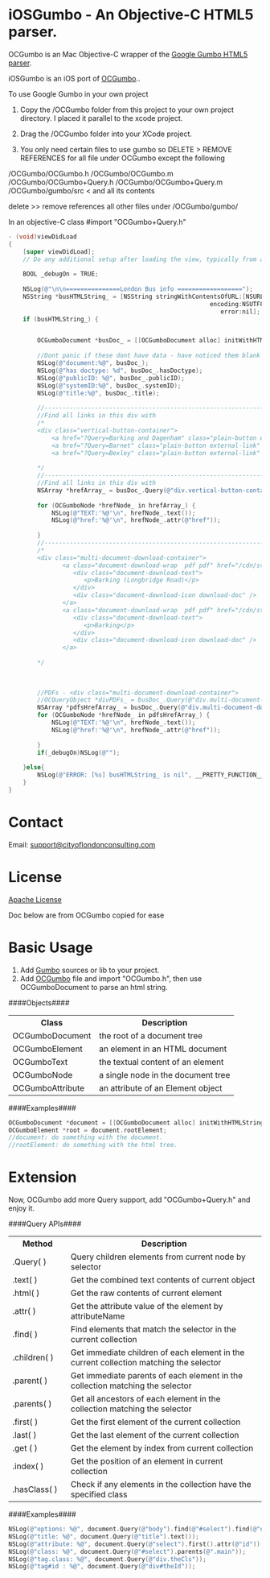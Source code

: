 iOSGumbo - An Objective-C HTML5 parser.
=====================================
OCGumbo is an Mac Objective-C wrapper of the [Google Gumbo HTML5 parser](https://github.com/google/gumbo-parser).

iOSGumbo is an iOS port of [OCGumbo](https://github.com/tracy-e/OCGumbo)..


To use Google Gumbo in your own project

 1. Copy the <PROJROOT>/OCGumbo folder from this project to your own project directory.
 I placed it parallel to the xcode project.
 2. Drag the <PROJROOT>/OCGumbo folder into your XCode project.
 
 2. You only need certain files to use gumbo so DELETE > REMOVE REFERENCES for all file under OCGumbo except the following
 
 /OCGumbo/OCGumbo.h
 /OCGumbo/OCGumbo.m
 /OCGumbo/OCGumbo+Query.h
 /OCGumbo/OCGumbo+Query.m
 /OCGumbo/gumbo/src     < and all its contents
 
 delete >> remove references all other files under /OCGumbo/gumbo/
  
In an objective-C class
#import "OCGumbo+Query.h"



```objective-c
- (void)viewDidLoad
{
    [super viewDidLoad];
	// Do any additional setup after loading the view, typically from a nib.
	
    BOOL _debugOn = TRUE;
    
    NSLog(@"\n\n===============London Bus info ==================");
    NSString *busHTMLString_ = [NSString stringWithContentsOfURL:[NSURL URLWithString:@"http://www.tfl.gov.uk/maps_/bus-route-maps?Query=Barking%20and%20Dagenham"]
                                                        encoding:NSUTF8StringEncoding
                                                           error:nil];
    if (busHTMLString_) {


        OCGumboDocument *busDoc_ = [[OCGumboDocument alloc] initWithHTMLString:busHTMLString_];
        
        //Dont panic if these dont have data - have noticed them blank sometimes
        NSLog(@"document:%@", busDoc_);
        NSLog(@"has doctype: %d", busDoc_.hasDoctype);
        NSLog(@"publicID: %@", busDoc_.publicID);
        NSLog(@"systemID:%@", busDoc_.systemID);
        NSLog(@"title:%@", busDoc_.title);
        
        //-----------------------------------------------------------------------------------
        //Find all links in this div with 
    	/*
		<div class="vertical-button-container">
			<a href="?Query=Barking and Dagenham" class="plain-button external-link" target="_parent">Barking and Dagenham</a>
			<a href="?Query=Barnet" class="plain-button external-link" target="_parent">Barnet</a>
			<a href="?Query=Bexley" class="plain-button external-link" target="_parent">Bexley</a>
	
		*/
        //-----------------------------------------------------------------------------------
		//Find all links in this div with 
        NSArray *hrefArray_ = busDoc_.Query(@"div.vertical-button-container").find(@"a");
        
        for (OCGumboNode *hrefNode_ in hrefArray_) {
            NSLog(@"TEXT:'%@'\n", hrefNode_.text());
            NSLog(@"href:'%@'\n", hrefNode_.attr(@"href"));
            
        }
        //-----------------------------------------------------------------------------------
        /*
        <div class="multi-document-download-container">
			   <a class="document-download-wrap  pdf pdf" href="/cdn/static/cms/documents/bus-route-maps/barking-longbridge-road-261013.pdf" target="_parent">
				  <div class="document-download-text">
					 <p>Barking (Longbridge Road)</p>
				  </div>
				  <div class="document-download-icon download-doc" />
			   </a>
			   <a class="document-download-wrap  pdf pdf" href="/cdn/static/cms/documents/bus-route-maps/barking-310813.pdf" target="_parent">
				  <div class="document-download-text">
					 <p>Barking</p>
				  </div>
				  <div class="document-download-icon download-doc" />
			   </a>
        
        */
        
        
        
        //PDFs - <div class="multi-document-download-container">
        //OCQueryObject *divPDFs_ = busDoc_.Query(@"div.multi-document-download-container");
        NSArray *pdfsHrefArray_ = busDoc_.Query(@"div.multi-document-download-container").find(@"a");
        for (OCGumboNode *hrefNode_ in pdfsHrefArray_) {
            NSLog(@"TEXT:'%@'\n", hrefNode_.text());
            NSLog(@"href:'%@'\n", hrefNode_.attr(@"href"));
            
        }
        if(_debugOn)NSLog(@"");
        
    }else{
        NSLog(@"ERROR: [%s] busHTMLString_ is nil", __PRETTY_FUNCTION__);
    }
}

```

Contact
=======

Email: support@cityoflondonconsulting.com


License
=======

[Apache License](http://www.apache.org/licenses/)






Doc below are from OCGumbo copied for ease

Basic Usage
===========

 1. Add [Gumbo](https://github.com/google/gumbo-parser/tree/master/src) sources or lib to your project.
 2. Add [OCGumbo](https://github.com/tracy-e/OCGumbo/tree/master/OCGumbo) file and import "OCGumbo.h", then use OCGumboDocument to parse an html string.

####Objects####

<table>
<tr><th>Class</th><th>Description</th></tr>
<tr><td>OCGumboDocument</td><td>the root of a document tree</td></tr>
<tr><td>OCGumboElement</td><td>an element in an HTML document</td></tr>
<tr><td>OCGumboText</td><td>the textual content of an element</td></tr>
<tr><td>OCGumboNode	</td><td>a single node in the document tree</td></tr>
<tr><td>OCGumboAttribute</td><td>an attribute of an Element object</td></tr>
</table>

####Examples####

```objective-c
OCGumboDocument *document = [[OCGumboDocument alloc] initWithHTMLString:htmlString];
OCGumboElement *root = document.rootElement;
//document: do something with the document.
//rootElement: do something with the html tree.
```

Extension
========

Now, OCGumbo add more Query support, add "OCGumbo+Query.h" and enjoy it.

####Query APIs####

<table>
<tr><th width="100">Method</th><th>Description</th></tr>
<tr><td>.Query( )</td><td>Query children elements from current node by selector</td></tr>
<tr><td>.text( )</td><td>Get the combined text contents of current object</td></tr>
<tr><td>.html( )</td><td>Get the raw contents of current element</td></tr>
<tr><td>.attr( )</td><td>Get the attribute value of the element by attributeName</td></tr>
<tr><td>.find( )</td><td>Find elements that match the selector in the current collection</td></tr>
<tr><td>.children( )</td><td>Get immediate children of each element in the current collection matching the selector</td></tr>
<tr><td>.parent( )</td><td>Get immediate parents of each element in the collection matching the selector</td></tr>
<tr><td>.parents( )</td><td>Get all ancestors of each element in the collection matching the selector</td></tr>
<tr><td>.first( )</td><td>Get the first element of the current collection</td></tr>
<tr><td>.last( )</td><td>Get the last element of the current collection</td></tr>
<tr><td>.get ( )</td><td>Get the element by index from current collection</td></tr>
<tr><td>.index( )</td><td>Get the position of an element in current collection</td></tr>
<tr><td>.hasClass( )</td><td>Check if any elements in the collection have the specified class</td></tr>
</table>

####Examples####

```objective-c
NSLog(@"options: %@", document.Query(@"body").find(@"#select").find(@"option"));
NSLog(@"title: %@", document.Query(@"title").text());
NSLog(@"attribute: %@", document.Query(@"select").first().attr(@"id"));
NSLog(@"class: %@", document.Query(@"#select").parents(@".main"));
NSLog(@"tag.class: %@", document.Query(@"div.theCls"));
NSLog(@"tag#id : %@", document.Query(@"div#theId"));
```

